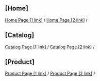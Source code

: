 ## [Home]

<a href="pet-zlatmax.web.app">Home Page [1 link]</a> /
<a href="pet-zlatmax.firebaseapp.com">Home Page [2 link]</a> /

## [Catalog]

<a href="pet-zlatmax.web.app/catalog.html">Catalog Page [1 link]</a> /
<a href="pet-zlatmax.firebaseapp.com/catalog.html">Catalog Page [2 link]</a> /

## [Product]

<a href="pet-zlatmax.web.app/product.html">Product Page [1 link]</a> /
<a href="pet-zlatmax.firebaseapp.com/product.html">Product Page [2 link]</a> /
